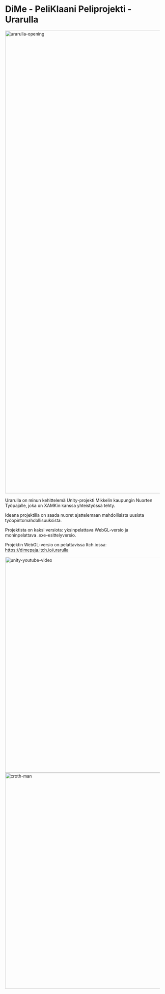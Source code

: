 # DiMe - PeliKlaani Peliprojekti - Urarulla

<img width="1500" alt="urarulla-opening" src="https://user-images.githubusercontent.com/58533694/116983675-124c4f80-acd3-11eb-9f63-0fa4f7bd8968.png">

Urarulla on minun kehittelemä Unity-projekti Mikkelin kaupungin Nuorten Työpajalle, joka on XAMKin kanssa yhteistyössä tehty.

Ideana projektilla on saada nuoret ajattelemaan mahdollisista uusista työopintomahdollisuuksista.

Projektista on kaksi versiota: yksinpelattava WebGL-versio ja moninpelattava .exe-esittelyversio.

Projektin WebGL-versio on pelattavissa Itch.iossa: https://dimepaja.itch.io/urarulla

<img width="700" alt="unity-youtube-video" src="https://user-images.githubusercontent.com/58533694/116983705-1bd5b780-acd3-11eb-83df-0437cf63a4ab.png">

<img width="700" alt="croth-man" src="https://user-images.githubusercontent.com/58533694/117223723-f356d600-ae16-11eb-8748-bfc2aefebfe8.png">
